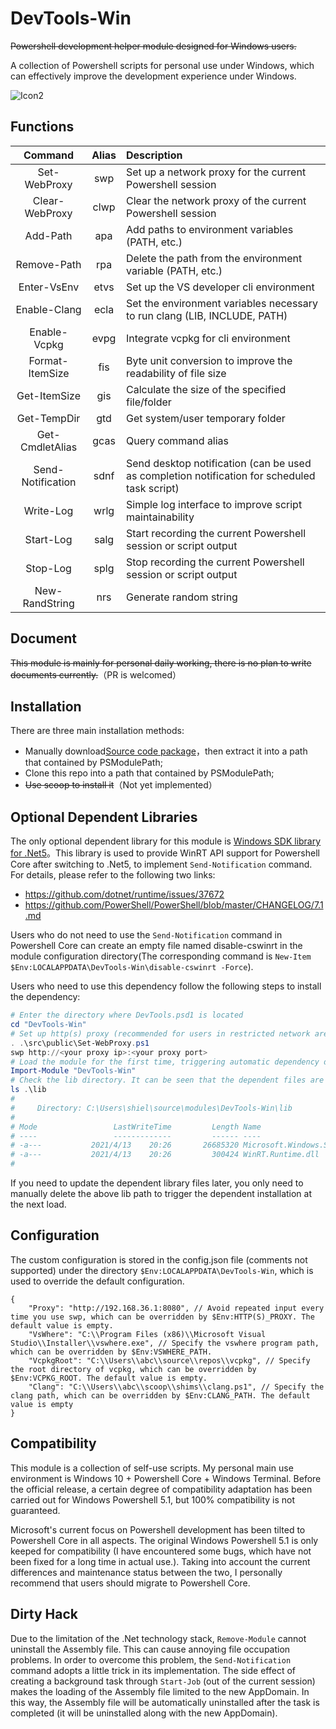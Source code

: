 # DevTools-Win

~~Powershell development helper module designed for Windows users.~~

A collection of Powershell scripts for personal use under Windows, which can effectively improve the development experience under Windows.

![Icon2](https://cdn.jsdelivr.net/gh/ChanthMiao/DevTools-Win@main/assets/icon_64px.png)

## Functions

|      Command      | Alias | Description                                                                                  |
| :---------------: | :---: | :------------------------------------------------------------------------------------------- |
|   Set-WebProxy    |  swp  | Set up a network proxy for the current Powershell session                                    |
|  Clear-WebProxy   | clwp  | Clear the network proxy of the current Powershell session                                    |
|     Add-Path      |  apa  | Add paths to environment variables (PATH, etc.)                                              |
|    Remove-Path    |  rpa  | Delete the path from the environment variable (PATH, etc.)                                   |
|    Enter-VsEnv    | etvs  | Set up the VS developer cli environment                                                      |
|   Enable-Clang    | ecla  | Set the environment variables necessary to run clang (LIB, INCLUDE, PATH)                    |
|   Enable-Vcpkg    | evpg  | Integrate vcpkg for cli environment                                                          |
|  Format-ItemSize  |  fis  | Byte unit conversion to improve the readability of file size                                 |
|   Get-ItemSize    |  gis  | Calculate the size of the specified file/folder                                              |
|    Get-TempDir    |  gtd  | Get system/user temporary folder                                                             |
|  Get-CmdletAlias  | gcas  | Query command alias                                                                          |
| Send-Notification | sdnf  | Send desktop notification (can be used as completion notification for scheduled task script) |
|     Write-Log     | wrlg  | Simple log interface to improve script maintainability                                       |
|     Start-Log     | salg  | Start recording the current Powershell session or script output                              |
|     Stop-Log      | splg  | Stop recording the current Powershell session or script output                               |
|  New-RandString   |  nrs  | Generate random string                                                                       |

## Document

~~This module is mainly for personal daily working, there is no plan to write documents currently.~~（PR is welcomed）

## Installation

There are three main installation methods:

- Manually download[Source code package](https://github.com/xmake-io/xmake/archive/refs/heads/master.zip)，then extract it into a path that contained by PSModulePath;
- Clone this repo into a path that contained by PSModulePath;
- ~~Use scoop to install it~~（Not yet implemented）

## Optional Dependent Libraries

The only optional dependent library for this module is [Windows SDK library for .Net5](https://www.nuget.org/packages/Microsoft.Windows.SDK.NET.Ref)。This library is used to provide WinRT API support for Powershell Core after switching to .Net5, to implement `Send-Notification` command. For details, please refer to the following two links:

- <https://github.com/dotnet/runtime/issues/37672>
- <https://github.com/PowerShell/PowerShell/blob/master/CHANGELOG/7.1.md>

Users who do not need to use the `Send-Notification` command in Powershell Core can create an empty file named disable-cswinrt in the module configuration directory(The corresponding command is `New-Item $Env:LOCALAPPDATA\DevTools-Win\disable-cswinrt -Force`).

Users who need to use this dependency follow the following steps to install the dependency:

```ps1
# Enter the directory where DevTools.psd1 is located
cd "DevTools-Win"
# Set up http(s) proxy (recommended for users in restricted network areas)
. .\src\public\Set-WebProxy.ps1
swp http://<your proxy ip>:<your proxy port>
# Load the module for the first time, triggering automatic dependency download and installation
Import-Module "DevTools-Win"
# Check the lib directory. It can be seen that the dependent files are ready
ls .\lib
# 
#     Directory: C:\Users\shiel\source\modules\DevTools-Win\lib
# 
# Mode                 LastWriteTime         Length Name
# ----                 -------------         ------ ----
# -a---           2021/4/13    20:26       26685320 Microsoft.Windows.SDK.NET.dll
# -a---           2021/4/13    20:26         300424 WinRT.Runtime.dll
# 
```

If you need to update the dependent library files later, you only need to manually delete the above lib path to trigger the dependent installation at the next load.

## Configuration

The custom configuration is stored in the config.json file (comments not supported) under the directory `$Env:LOCALAPPDATA\DevTools-Win`, which is used to override the default configuration.

```json5
{
    "Proxy": "http://192.168.36.1:8080", // Avoid repeated input every time you use swp, which can be overridden by $Env:HTTP(S)_PROXY. The default value is empty.
    "VsWhere": "C:\\Program Files (x86)\\Microsoft Visual Studio\\Installer\\vswhere.exe", // Specify the vswhere program path, which can be overridden by $Env:VSWHERE_PATH.
    "VcpkgRoot": "C:\\Users\\abc\\source\\repos\\vcpkg", // Specify the root directory of vcpkg, which can be overridden by $Env:VCPKG_ROOT. The default value is empty.
    "Clang": "C:\\Users\\abc\\scoop\\shims\\clang.ps1", // Specify the clang path, which can be overridden by $Env:CLANG_PATH. The default value is empty
}
```

## Compatibility

This module is a collection of self-use scripts. My personal main use environment is Windows 10 + Powershell Core + Windows Terminal. Before the official release, a certain degree of compatibility adaptation has been carried out for Windows Powershell 5.1, but 100% compatibility is not guaranteed.

Microsoft's current focus on Powershell development has been tilted to Powershell Core in all aspects. The original Windows Powershell 5.1 is only keeped for compatibility (I have encountered some bugs, which have not been fixed for a long time in actual use.). Taking into account the current differences and maintenance status between the two, I personally recommend that users should migrate to Powershell Core.

## Dirty Hack

Due to the limitation of the .Net technology stack, `Remove-Module` cannot uninstall the Assembly file. This can cause annoying file occupation problems. In order to overcome this problem, the `Send-Notification` command adopts a little trick in its implementation. The side effect of creating a background task through `Start-Job` (out of the current session) makes the loading of the Assembly file limited to the new AppDomain. In this way, the Assembly file will be automatically uninstalled after the task is completed (it will be uninstalled along with the new AppDomain).
